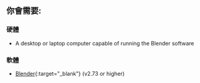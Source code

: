 ## 你會需要:

### 硬體

+ A desktop or laptop computer capable of running the Blender software

### 軟體

+ [Blender](https://www.blender.org/download/){:target="_blank"} (v2.73 or higher)
